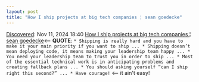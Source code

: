 ```yaml
---
layout: post
title: "How I ship projects at big tech companies ¦ sean goedecke"
---
```

[Discovered](http://rolandtanglao.com/2020/07/29/p1-blogthis-checkvist-list-links-to-blog/): Nov 11, 2024 18:40  [How I ship projects at big tech companies ¦ sean goedecke](https://www.seangoedecke.com/how-to-ship/)<-- **QUOTE**: `* Shipping is really hard and you have to make it your main priority if you want to ship ... * Shipping doesn’t mean deploying code, it means making your leadership team happy ... * You need your leadership team to trust you in order to ship ... * Most of the essential technical work is in anticipating problems and creating fallback plans ... * You should asking yourself “can I ship right this second?” ... * Have courage!` <-- it ain't easy!

